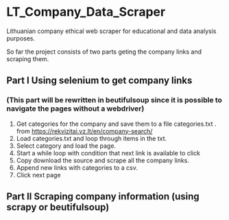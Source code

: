 # LT_Company_Data_Scraper
Lithuanian company ethical web scraper for educational and data analysis purposes.


So far the project consists of two parts geting the company links and scraping them.

## Part I Using selenium to get company links
### (This part will be rewritten in beutifulsoup since it is possible to navigate the pages without a webdriver)
1. Get categories for the company and save them to a file categories.txt . from https://rekvizitai.vz.lt/en/company-search/
2. Load categories.txt and loop through items in the txt.
3. Select category and load the page.
5. Start a while loop with condition that next link is available to click
6. Copy download the source and scrape all the company links.
7. Append new links with categories to a csv.
8. Click next page



## Part II Scraping company information (using scrapy or beutifulsoup)
